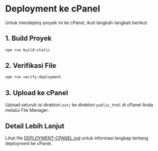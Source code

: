 # Deployment ke cPanel

Untuk mendeploy proyek ini ke cPanel, ikuti langkah-langkah berikut:

## 1. Build Proyek

```bash
npm run build:static
```

## 2. Verifikasi File

```bash
npm run verify:deployment
```

## 3. Upload ke cPanel

Upload seluruh isi direktori `out/` ke direktori `public_html` di cPanel Anda melalui File Manager.

## Detail Lebih Lanjut

Lihat file [DEPLOYMENT-CPANEL.md](DEPLOYMENT-CPANEL.md) untuk informasi lengkap tentang deployment ke cPanel.